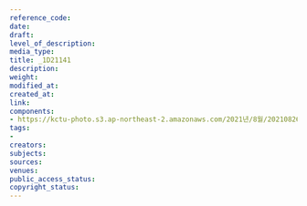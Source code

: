 ```yaml
---
reference_code: 
date: 
draft: 
level_of_description: 
media_type: 
title: _1D21141
description: 
weight: 
modified_at: 
created_at: 
link: 
components:
- https://kctu-photo.s3.ap-northeast-2.amazonaws.com/2021년/8월/20210826_하반기+총파업+대장정_강원/_1D21141.jpg
tags:
- 
creators: 
subjects: 
sources: 
venues: 
public_access_status: 
copyright_status: 
---
```

